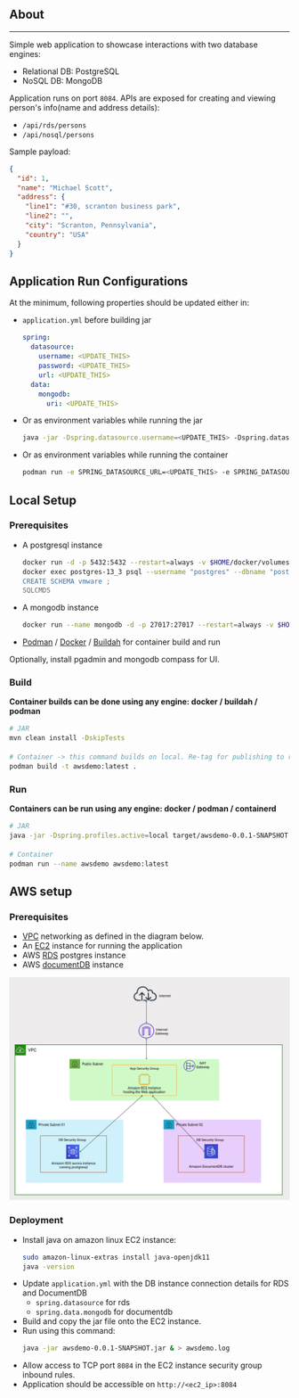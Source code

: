 ## About

---
Simple web application to showcase interactions with two database engines:
* Relational DB: PostgreSQL
* NoSQL DB: MongoDB

Application runs on port `8084`. APIs are exposed for creating and viewing person's info(name and address details):
* `/api/rds/persons`
* `/api/nosql/persons`

Sample payload:
```json
{
  "id": 1,
  "name": "Michael Scott",
  "address": {
    "line1": "#30, scranton business park",
    "line2": "",
    "city": "Scranton, Pennsylvania",
    "country": "USA"
  }
}
```

## Application Run Configurations

At the minimum, following properties should be updated either in:
* `application.yml` before building jar
  ```yaml
  spring:
    datasource:
      username: <UPDATE_THIS>
      password: <UPDATE_THIS>
      url: <UPDATE_THIS>
    data:
      mongodb:
        uri: <UPDATE_THIS>
  ```
* Or as environment variables while running the jar
  ```bash
  java -jar -Dspring.datasource.username=<UPDATE_THIS> -Dspring.datasource.password=<UPDATE_THIS> -Dspring.datasource.url=<UPDATE_THIS> -Dspring.data.uri=<UPDATE_THIS> target/awsdemo-0.0.1-SNAPSHOT.jar 
  ```
* Or as environment variables while running the container
  ```bash
  podman run -e SPRING_DATASOURCE_URL=<UPDATE_THIS> -e SPRING_DATASOURCE_USERNAME=<UPDATE_THIS> -e SPRING_DATASOURCE_PASSWORD=<UPDATE_THIS> -e SPRING_DATA_URI=<UPDATE_THIS> --name awsdemo awsdemo:latest
  ```

## Local Setup

### Prerequisites
* A postgresql instance
    ```bash
  docker run -d -p 5432:5432 --restart=always -v $HOME/docker/volumes/postgres:/var/lib/postgresql/data --name postgres-13_3 -e POSTGRES_PASSWORD=postgres  -e POSTGRES_USER=postgres -e POSTGRES_DB=postgres postgres:13.3
  docker exec postgres-13_3 psql --username "postgres" --dbname "postgres" << SQLCMDS
  CREATE SCHEMA vmware ;
  SQLCMDS
  ```
* A mongodb instance
    ```bash
    docker run --name mongodb -d -p 27017:27017 --restart=always -v $HOME/docker/volumes/mongodb:/data/db mongo
  ```
* [Podman](https://podman.io/getting-started/installation) / [Docker](https://docs.docker.com/engine/install/) / [Buildah](https://github.com/containers/buildah/blob/main/install.md) for container build and run
    
Optionally, install pgadmin and mongodb compass for UI. 

### Build
**Container builds can be done using any engine: docker / buildah / podman**
```bash
# JAR
mvn clean install -DskipTests

# Container -> this command builds on local. Re-tag for publishing to repository
podman build -t awsdemo:latest . 
```

### Run
**Containers can be run using any engine: docker / podman / containerd**
```bash
# JAR
java -jar -Dspring.profiles.active=local target/awsdemo-0.0.1-SNAPSHOT.jar

# Container
podman run --name awsdemo awsdemo:latest
```

## AWS setup

### Prerequisites

* [VPC](https://docs.aws.amazon.com/vpc/latest/userguide/vpc-getting-started.html) networking as defined in the diagram below.
* An [EC2](https://docs.aws.amazon.com/AWSEC2/latest/UserGuide/EC2_GetStarted.html) instance for running the application
* AWS [RDS](https://docs.aws.amazon.com/AmazonRDS/latest/AuroraUserGuide/CHAP_GettingStartedAurora.html) postgres instance
* AWS [documentDB](https://docs.aws.amazon.com/documentdb/latest/developerguide/getting-started.html) instance

![Deployment architecture](AWSDemo.png "Deployment architecture")

### Deployment
* Install java on amazon linux EC2 instance:
  ```bash
  sudo amazon-linux-extras install java-openjdk11
  java -version
  ```
* Update `application.yml` with the DB instance connection details for RDS and DocumentDB
  * `spring.datasource` for rds
  * `spring.data.mongodb` for documentdb
* Build and copy the jar file onto the EC2 instance.
* Run using this command:
  ```bash
  java -jar awsdemo-0.0.1-SNAPSHOT.jar & > awsdemo.log
  ```
* Allow access to TCP port `8084` in the EC2 instance security group inbound rules.
* Application should be accessible on `http://<ec2_ip>:8084`

